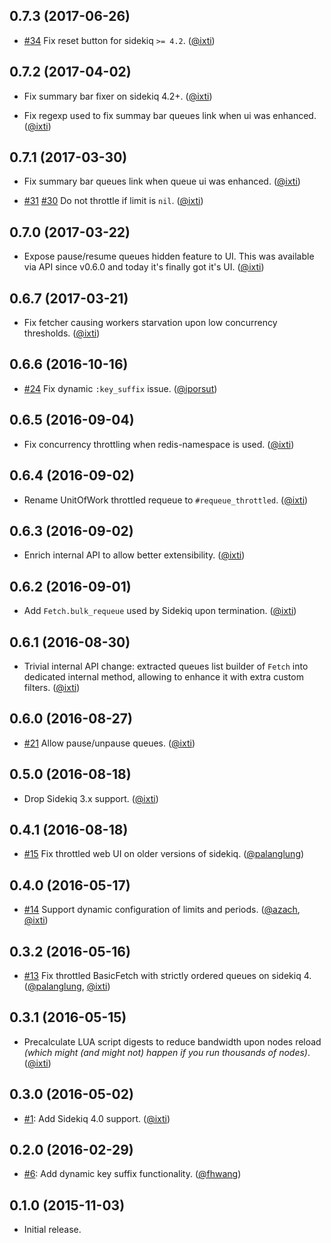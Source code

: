 ## 0.7.3 (2017-06-26)

* [#34](https://github.com/sensortower/sidekiq-throttled/issues/34)
  Fix reset button for sidekiq `>= 4.2`.
  ([@ixti])


## 0.7.2 (2017-04-02)

* Fix summary bar fixer on sidekiq 4.2+.
  ([@ixti])

* Fix regexp used to fix summay bar queues link when ui was enhanced.
  ([@ixti])


## 0.7.1 (2017-03-30)

* Fix summary bar queues link when queue ui was enhanced.
  ([@ixti])

* [#31](https://github.com/sensortower/sidekiq-throttled/pull/31)
  [#30](https://github.com/sensortower/sidekiq-throttled/issues/30)
  Do not throttle if limit is `nil`.
  ([@ixti])


## 0.7.0 (2017-03-22)

* Expose pause/resume queues hidden feature to UI. This was available via API
  since v0.6.0 and today it's finally got it's UI.
  ([@ixti])


## 0.6.7 (2017-03-21)

* Fix fetcher causing workers starvation upon low concurrency thresholds.
  ([@ixti])


## 0.6.6 (2016-10-16)

* [#24](https://github.com/sensortower/sidekiq-throttled/pull/24)
  Fix dynamic `:key_suffix` issue.
  ([@iporsut])


## 0.6.5 (2016-09-04)

* Fix concurrency throttling when redis-namespace is used.
  ([@ixti])


## 0.6.4 (2016-09-02)

* Rename UnitOfWork throttled requeue to `#requeue_throttled`.
  ([@ixti])


## 0.6.3 (2016-09-02)

* Enrich internal API to allow better extensibility.
  ([@ixti])


## 0.6.2 (2016-09-01)

* Add `Fetch.bulk_requeue` used by Sidekiq upon termination.
  ([@ixti])


## 0.6.1 (2016-08-30)

* Trivial internal API change: extracted queues list builder of `Fetch` into
  dedicated internal method, allowing to enhance it with extra custom filters.
  ([@ixti])


## 0.6.0 (2016-08-27)

* [#21](https://github.com/sensortower/sidekiq-throttled/pull/21)
  Allow pause/unpause queues.
  ([@ixti])


## 0.5.0 (2016-08-18)

* Drop Sidekiq 3.x support.
  ([@ixti])


## 0.4.1 (2016-08-18)

* [#15](https://github.com/sensortower/sidekiq-throttled/pull/15)
  Fix throttled web UI on older versions of sidekiq.
  ([@palanglung])


## 0.4.0 (2016-05-17)

* [#14](https://github.com/sensortower/sidekiq-throttled/pull/14)
  Support dynamic configuration of limits and periods.
  ([@azach], [@ixti])


## 0.3.2 (2016-05-16)

* [#13](https://github.com/sensortower/sidekiq-throttled/issues/13)
  Fix throttled BasicFetch with strictly ordered queues on sidekiq 4.
  ([@palanglung], [@ixti])


## 0.3.1 (2016-05-15)

* Precalculate LUA script digests to reduce bandwidth upon nodes reload
  _(which might (and might not) happen if you run thousands of nodes)_.
  ([@ixti])


## 0.3.0 (2016-05-02)

* [#1](https://github.com/sensortower/sidekiq-throttled/issues/1):
  Add Sidekiq 4.0 support.
  ([@ixti])


## 0.2.0 (2016-02-29)

* [#6](https://github.com/sensortower/sidekiq-throttled/pull/6):
  Add dynamic key suffix functionality.
  ([@fhwang])


## 0.1.0 (2015-11-03)

* Initial release.


[@ixti]: https://github.com/ixti
[@fhwang]: https://github.com/fhwang
[@palanglung]: https://github.com/palanglung
[@azach]: https://github.com/azach
[@iporsut]: https://github.com/iporsut
